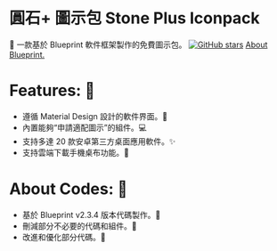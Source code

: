 # 圓石+ 圖示包  Stone Plus Iconpack

:blue_heart: 一款基於 Blueprint 軟件框架製作的免費圖示包。 [![GitHub stars](https://img.shields.io/github/stars/jahirfiquitiva/Blueprint.svg?style=social&label=Star)](https://github.com/jahirfiquitiva/Blueprint)
[About Blueprint.](https://github.com/jahirfiquitiva/Blueprint)

# Features: :radio_button: 
- 遵循 Material Design 設計的軟件界面。🎨
- 內置能夠“申請適配圖示”的組件。💻
- 支持多達 20 款安卓第三方桌面應用軟件。✨
- 支持雲端下載手機桌布功能。🎉

# About Codes: :page_with_curl:
- 基於 Blueprint v2.3.4 版本代碼製作。💎
- 刪減部分不必要的代碼和組件。🔨
- 改進和優化部分代碼。🔧
